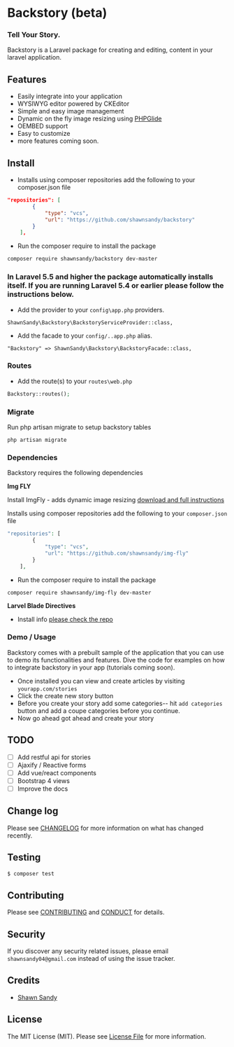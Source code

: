 # Backstory (beta)

### Tell Your Story.
Backstory is a Laravel package for creating and editing, content in your laravel application.

## Features
- Easily integrate into your application
- WYSIWYG editor powered by CKEditor
- Simple and easy image management
- Dynamic on the fly image resizing using [PHPGlide](http://glide.thephpleague.com/)
- OEMBED support
- Easy to customize
- more features coming soon.

## Install

- Installs using composer repositories add the following to your composer.json file

``` json
"repositories": [
        {
            "type": "vcs",
            "url": "https://github.com/shawnsandy/backstory"
        }
    ],
```

- Run the composer require to install the package
``` bash
composer require shawnsandy/backstory dev-master
```

### In Laravel 5.5 and higher the package automatically installs itself. If you are running Laravel 5.4 or earlier please follow the instructions below.

* Add the provider to your `config\app.php` providers.

```
ShawnSandy\Backstory\BackstoryServiceProvider::class,
```

* Add the facade to your `config/..app.php` alias.

```
"Backstory" => ShawnSandy\Backstory\BackstoryFacade::class,
```

### Routes

* Add the route(s) to your `routes\web.php`

``` php
Backstory::routes();
```

### Migrate

Run php artisan migrate to setup backstory tables

```
php artisan migrate
```

### Dependencies

Backstory requires the following dependencies

__Img FLY__

Install ImgFly - adds dynamic image resizing [download and full instructions](https://github.com/shawnsandy/img-fly)

Installs using composer repositories add the following to your `composer.json` file

``` php
"repositories": [
        {
            "type": "vcs",
            "url": "https://github.com/shawnsandy/img-fly"
        }
    ],
```
- Run the composer require to install the package

```
composer require shawnsandy/img-fly dev-master
```
__Larvel Blade Directives__

- Install info [please check the repo](https://github.com/appstract/laravel-blade-directives)

### Demo / Usage

Backstory comes with a prebuilt sample of the application that you can use to demo its functionalities and features. Dive the code for examples on how to integrate backstory in your app (tutorials coming soon).

- Once installed you can view and create articles by visiting `yourapp.com/stories`
- Click the create new story button
- Before you create your story add some categories-- hit `add categories` button and add a coupe categories before you continue.
- Now go ahead got ahead and create your story

## TODO

- [ ] Add restful api for stories
- [ ] Ajaxify / Reactive forms
- [ ] Add vue/react components
- [ ] Bootstrap 4 views
- [ ] Improve the docs

## Change log

Please see [CHANGELOG](CHANGELOG.md) for more information on what has changed recently.

## Testing

``` bash
$ composer test
```

## Contributing

Please see [CONTRIBUTING](CONTRIBUTING.md) and [CONDUCT](CONDUCT.md) for details.

## Security

If you discover any security related issues, please email `shawnsandy04@gmail.com` instead of using the issue tracker.

## Credits

- [Shawn Sandy](http://shawnsandy.design)

## License

The MIT License (MIT). Please see [License File](LICENSE.md) for more information.
